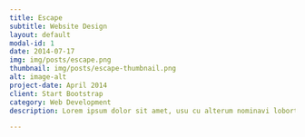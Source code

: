 ```yaml
---
title: Escape
subtitle: Website Design
layout: default
modal-id: 1
date: 2014-07-17
img: img/posts/escape.png
thumbnail: img/posts/escape-thumbnail.png
alt: image-alt
project-date: April 2014
client: Start Bootstrap
category: Web Development
description: Lorem ipsum dolor sit amet, usu cu alterum nominavi lobortis. At duo novum diceret. Tantas apeirian vix et, usu sanctus postulant inciderint ut, populo diceret necessitatibus in vim. Cu eum dicam feugiat noluisse.

---
```

